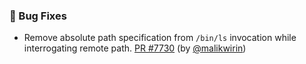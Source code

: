 ### 🐛 Bug Fixes

- Remove absolute path specification from `/bin/ls` invocation while interrogating remote path.  [PR #7730](https://github.com/datalad/datalad/pull/7730) (by [@malikwirin](https://github.com/malikwirin))
